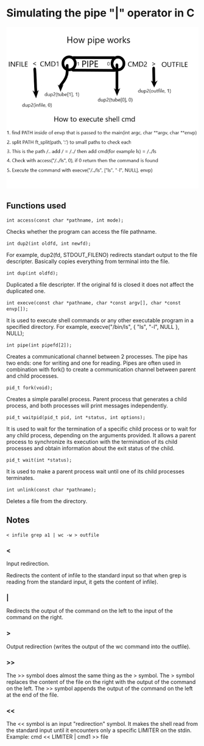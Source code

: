 # Simulating the pipe "|" operator in C
![Screenshot](pipex_document.png)
## Functions used
```
int access(const char *pathname, int mode);
```
Checks whether the program can access the file pathname. 
```
int dup2(int oldfd, int newfd);
```
For example, dup2(fd, STDOUT_FILENO) redirects standart output to the file descripter. Basically copies everything from terminal into the file.
```
int dup(int oldfd);
```
Duplicated a file descripter. If the original fd is closed it does not affect the duplicated one.
```
int execve(const char *pathname, char *const argv[], char *const envp[]);
```
It is used to execute shell commands or any other executable program in a specified directory. For example, execve("/bin/ls", { "ls", "-l", NULL }, NULL);
```
int pipe(int pipefd[2]);
```
Creates a communicational channel between 2 processes. The pipe has two ends: one for writing and one for reading. Pipes are often used in combination with fork() to create a communication channel between parent and child processes.
```
pid_t fork(void);
```
Creates a simple parallel process. Parent process that generates a child process, and both processes will print messages independently.
```
pid_t waitpid(pid_t pid, int *status, int options);
```
It is used to wait for the termination of a specific child process or to wait for any child process, depending on the arguments provided. It allows a parent process to synchronize its execution with the termination of its child processes and obtain information about the exit status of the child.
```
pid_t wait(int *status);
```
It is used to make a parent process wait until one of its child processes terminates.
```
int unlink(const char *pathname);
```
Deletes a file from the directory.

## Notes
```
< infile grep a1 | wc -w > outfile
```
### < 
Input redirection. 

Redirects the content of infile to the standard input 
so that when grep is reading from the standard input, it gets the content of infile).
### |
Redirects the output of the command on the left to the input of the command on the right.
### >
Output redirection (writes the output of the wc command into the outfile).
### >>
The >> symbol does almost the same thing as the > symbol.
The > symbol replaces the content of the file on the right with the output of the command on the left.
The >> symbol appends the output of the command on the left at the end of the file.
### <<
The << symbol is an input "redirection" symbol.
It makes the shell read from the standard input until it encounters only a specific LIMITER on the stdin. 
Example: cmd << LIMITER | cmd1 >> file
